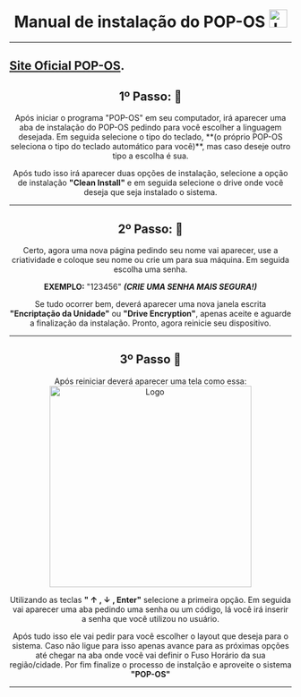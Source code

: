 <h1><center> Manual de instalação do POP-OS <img src="https://static-00.iconduck.com/assets.00/pop-os-icon-2048x2048-mjad7yws.png" alt="Logo" width="32"> </center></h1>

---

## **[Site Oficial POP-OS](https://pop.system76.com/).** 

<h2><center> 1º Passo: 🧩 </center></h2>

<center>Após iniciar o programa "POP-OS" em seu computador, irá aparecer uma aba de instalação do POP-OS pedindo para você escolher a linguagem desejada. Em seguida selecione o tipo do teclado, **(o próprio POP-OS seleciona o tipo do teclado automático para você)**, mas caso deseje outro tipo a escolha é sua.

Após tudo isso irá aparecer duas opções de instalação, selecione a opção de instalação **"Clean Install"** e em seguida selecione o drive onde você deseja que seja instalado o sistema.</center>

---

<h2><center> 2º Passo: 🔐 </center></h2>

<center> Certo, agora uma nova página pedindo seu nome vai aparecer, use a criatividade e coloque seu nome ou crie um para sua máquina. Em seguida escolha uma senha. 

**EXEMPLO:** "123456" _**(CRIE UMA SENHA MAIS SEGURA!)**_

Se tudo ocorrer bem, deverá aparecer uma nova janela escrita **"Encriptação da Unidade"** ou **"Drive Encryption"**, apenas aceite e aguarde a finalização da instalação. Pronto, agora reinicie seu dispositivo. </center>

---

<h2><center> 3º Passo 💾 </center></h2>

<center>Após reiniciar deverá aparecer uma tela como essa:

<img src="https://upload.wikimedia.org/wikipedia/commons/4/48/Debian_Unstable_GRUB2_%282015%29.png" alt="Logo" width="360">

Utilizando as teclas **" ↑ , ↓ , Enter"** selecione a primeira opção. Em seguida vai aparecer uma aba pedindo uma senha ou um código, lá você irá inserir a senha que você utilizou no usuário.

Após tudo isso ele vai pedir para você escolher o layout que deseja para o sistema. Caso não ligue para isso apenas avance para as próximas opções até chegar na aba onde você vai definir o Fuso Horário da sua região/cidade. Por fim finalize o processo de instalção e aproveite o sistema **"POP-OS"**</center>

---
